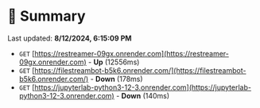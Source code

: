 # 📖 Summary
Last updated: **8/12/2024, 6:15:09 PM**

- `GET` [https://restreamer-09gx.onrender.com](https://restreamer-09gx.onrender.com) - **Up** (12556ms)
- `GET` [https://filestreambot-b5k6.onrender.com/](https://filestreambot-b5k6.onrender.com/) - **Down** (178ms)
- `GET` [https://jupyterlab-python3-12-3.onrender.com](https://jupyterlab-python3-12-3.onrender.com) - **Down** (140ms)
